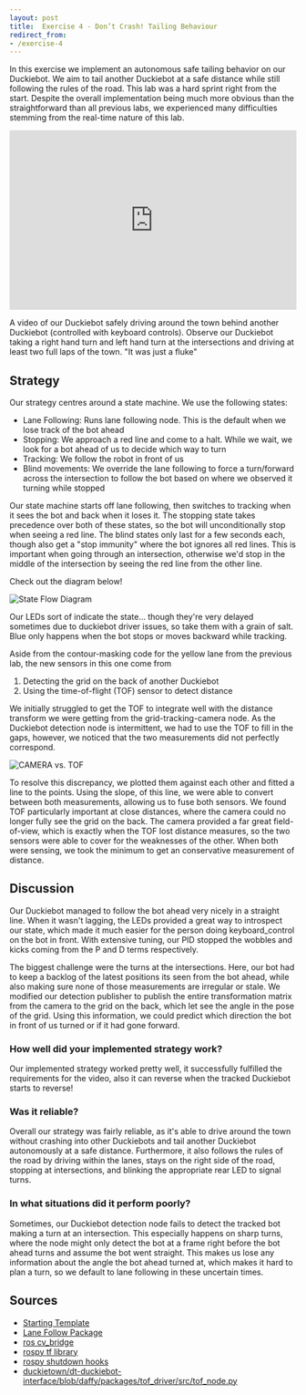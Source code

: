 ```yaml
---
layout: post
title:  Exercise 4 - Don’t Crash! Tailing Behaviour
redirect_from:
- /exercise-4
---
```


In this exercise we implement an autonomous safe tailing behavior on
our Duckiebot. We aim to tail another Duckiebot at a safe distance while still
following the rules of the road.
This lab was a hard sprint right from the start. Despite the overall
implementation being much more obvious than the straightforward than all
previous labs, we experienced many difficulties stemming from the real-time
nature of this lab.

<iframe
      width="100%"
      height="315"
      src="https://www.youtube.com/embed/9q5b_eB7rlk"
      title="YouTube video player"
      frameborder="0"
      allow="accelerometer; autoplay; clipboard-write; encrypted-media; gyroscope; picture-in-picture; web-share"
      allowfullscreen>
</iframe>

A video of our Duckiebot safely driving around the town behind another Duckiebot (controlled with keyboard controls). Observe our Duckiebot taking a right hand turn and left hand turn at the intersections and driving at least two full laps of the town.
"It was just a fluke"

## Strategy

Our strategy centres around a state machine. We use the following states:

 - Lane Following: Runs lane following node. This is the default when we lose
   track of the bot ahead
 - Stopping: We approach a red line and come to a halt. While we wait, we look
   for a bot ahead of us to decide which way to turn
 - Tracking: We follow the robot in front of us
 - Blind movements: We override the lane following to force a turn/forward
   across the intersection to follow the bot based on where we observed it
   turning while stopped

Our state machine starts off lane following, then switches to tracking when it
sees the bot and back when it loses it. The stopping state takes precedence over
both of these states, so the bot will unconditionally stop when seeing a red
line. The blind states only last for a few seconds each, though also get a "stop
immunity" where the bot ignores all red lines. This is important when going
through an intersection, otherwise we'd stop in the middle of the intersection
by seeing the red line from the other line.

Check out the diagram below!

![State Flow Diagram](/cmput-412-website/images/exercise-4/412_cmput-20.avif)

Our LEDs sort of indicate the state... though they're very delayed sometimes due
to duckiebot driver issues, so take them with a grain of salt. Blue only happens
when the bot stops or moves backward while tracking.

Aside from the contour-masking code for the yellow lane from the previous lab,
the new sensors in this one come from

 1. Detecting the grid on the back of another Duckiebot
 2. Using the time-of-flight (TOF) sensor to detect distance

We initially struggled to get the TOF to integrate well with the distance
transform we were getting from the grid-tracking-camera node. As the Duckiebot
detection node is intermittent, we had to use the TOF to fill in the gaps,
however, we noticed that the two measurements did not perfectly correspond.

![CAMERA vs. TOF](/cmput-412-website/images/exercise-4/CAMERAvsTOF.avif)

To resolve this discrepancy, we plotted them against
each other and fitted a line to the points. Using the slope, of this line, we
were able to convert between both measurements, allowing us to fuse both
sensors. We found TOF particularly important at close distances, where the
camera could no longer fully see the grid on the back. The camera provided a far
great field-of-view, which is exactly when the TOF lost distance measures, so
the two sensors were able to cover for the weaknesses of the other. When both
were sensing, we took the minimum to get an conservative measurement of
distance.

## Discussion

Our Duckiebot managed to follow the bot ahead very nicely in a straight line.
When it wasn't lagging, the LEDs provided a great way to introspect our state,
which made it much easier for the person doing keyboard_control on the bot in
front. With extensive tuning, our PID stopped the wobbles and kicks coming from
the P and D terms respectively.

The biggest challenge were the turns at the intersections. Here, our bot had to
keep a backlog of the latest positions its seen from the bot ahead, while also
making sure none of those measurements are irregular or stale. We modified our
detection publisher to publish the entire transformation matrix from the camera
to the grid on the back, which let see the angle in the pose of the grid. Using
this information, we could predict which direction the bot in front of us turned
or if it had gone forward.


### How well did your implemented strategy work?

Our implemented strategy worked pretty well, it successfully fulfilled the
requirements for the video, also it can reverse when the tracked Duckiebot
starts to reverse!

### Was it reliable?

Overall our strategy was fairly reliable, as it's able to drive around the town
without crashing into other Duckiebots and tail another Duckiebot autonomously
at a safe distance. Furthermore, it also follows the rules of the road by
driving within the lanes, stays on the right side of the road, stopping at
intersections, and blinking the appropriate rear LED to signal turns.

### In what situations did it perform poorly?

Sometimes, our Duckiebot detection node fails to detect the tracked bot making
a turn at an intersection. This especially happens on sharp turns, where the
node might only detect the bot at a frame right before the bot ahead turns and
assume the bot went straight. This makes us lose any information
about the angle the bot ahead turned at, which makes it hard to plan a turn,
so we default to lane following in these uncertain times.

## Sources

 - [Starting Template](https://github.com/XZPshaw/CMPUT412503_exercise4)
 - [Lane Follow
   Package](https://eclass.srv.ualberta.ca/mod/resource/view.php?id=6952069)
 - [ros
   cv_bridge](http://wiki.ros.org/cv_bridge/Tutorials/ConvertingBetweenROSImagesAndOpenCVImagesPython)
 - [rospy tf library](http://wiki.ros.org/tf)
 - [rospy shutdown
   hooks](https://wiki.ros.org/rospy/Overview/Initialization%20and%20Shutdown#Registering_shutdown_hooks)
 - [duckietown/dt-duckiebot-interface/blob/daffy/packages/tof_driver/src/tof_node.py](https://github.com/duckietown/dt-duckiebot-interface/blob/daffy/packages/tof_driver/src/tof_node.py)
